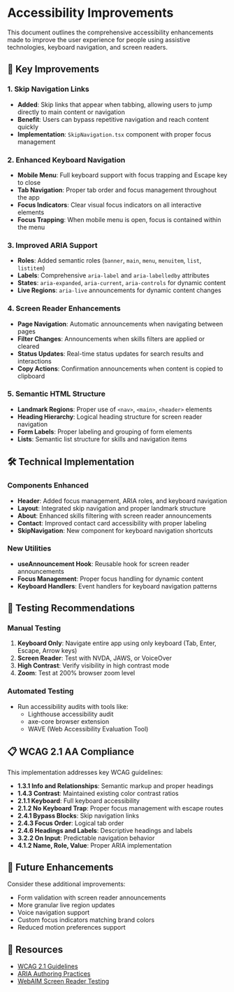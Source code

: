# Accessibility Improvements

This document outlines the comprehensive accessibility enhancements made to improve the user experience for people using assistive technologies, keyboard navigation, and screen readers.

## 🌟 Key Improvements

### 1. Skip Navigation Links
- **Added**: Skip links that appear when tabbing, allowing users to jump directly to main content or navigation
- **Benefit**: Users can bypass repetitive navigation and reach content quickly
- **Implementation**: `SkipNavigation.tsx` component with proper focus management

### 2. Enhanced Keyboard Navigation
- **Mobile Menu**: Full keyboard support with focus trapping and Escape key to close
- **Tab Navigation**: Proper tab order and focus management throughout the app
- **Focus Indicators**: Clear visual focus indicators on all interactive elements
- **Focus Trapping**: When mobile menu is open, focus is contained within the menu

### 3. Improved ARIA Support
- **Roles**: Added semantic roles (`banner`, `main`, `menu`, `menuitem`, `list`, `listitem`)
- **Labels**: Comprehensive `aria-label` and `aria-labelledby` attributes
- **States**: `aria-expanded`, `aria-current`, `aria-controls` for dynamic content
- **Live Regions**: `aria-live` announcements for dynamic content changes

### 4. Screen Reader Enhancements
- **Page Navigation**: Automatic announcements when navigating between pages
- **Filter Changes**: Announcements when skills filters are applied or cleared
- **Status Updates**: Real-time status updates for search results and interactions
- **Copy Actions**: Confirmation announcements when content is copied to clipboard

### 5. Semantic HTML Structure
- **Landmark Regions**: Proper use of `<nav>`, `<main>`, `<header>` elements
- **Heading Hierarchy**: Logical heading structure for screen reader navigation
- **Form Labels**: Proper labeling and grouping of form elements
- **Lists**: Semantic list structure for skills and navigation items

## 🛠 Technical Implementation

### Components Enhanced
- **Header**: Added focus management, ARIA roles, and keyboard navigation
- **Layout**: Integrated skip navigation and proper landmark structure
- **About**: Enhanced skills filtering with screen reader announcements
- **Contact**: Improved contact card accessibility with proper labeling
- **SkipNavigation**: New component for keyboard navigation shortcuts

### New Utilities
- **useAnnouncement Hook**: Reusable hook for screen reader announcements
- **Focus Management**: Proper focus handling for dynamic content
- **Keyboard Handlers**: Event handlers for keyboard navigation patterns

## 🧪 Testing Recommendations

### Manual Testing
1. **Keyboard Only**: Navigate entire app using only keyboard (Tab, Enter, Escape, Arrow keys)
2. **Screen Reader**: Test with NVDA, JAWS, or VoiceOver
3. **High Contrast**: Verify visibility in high contrast mode
4. **Zoom**: Test at 200% browser zoom level

### Automated Testing
- Run accessibility audits with tools like:
  - Lighthouse accessibility audit
  - axe-core browser extension
  - WAVE (Web Accessibility Evaluation Tool)

## 📋 WCAG 2.1 AA Compliance

This implementation addresses key WCAG guidelines:

- **1.3.1 Info and Relationships**: Semantic markup and proper headings
- **1.4.3 Contrast**: Maintained existing color contrast ratios
- **2.1.1 Keyboard**: Full keyboard accessibility
- **2.1.2 No Keyboard Trap**: Proper focus management with escape routes
- **2.4.1 Bypass Blocks**: Skip navigation links
- **2.4.3 Focus Order**: Logical tab order
- **2.4.6 Headings and Labels**: Descriptive headings and labels
- **3.2.2 On Input**: Predictable navigation behavior
- **4.1.2 Name, Role, Value**: Proper ARIA implementation

## 🔄 Future Enhancements

Consider these additional improvements:
- Form validation with screen reader announcements
- More granular live region updates
- Voice navigation support
- Custom focus indicators matching brand colors
- Reduced motion preferences support

## 📖 Resources

- [WCAG 2.1 Guidelines](https://www.w3.org/WAI/WCAG21/quickref/)
- [ARIA Authoring Practices](https://www.w3.org/WAI/ARIA/apg/)
- [WebAIM Screen Reader Testing](https://webaim.org/articles/screenreader_testing/)
